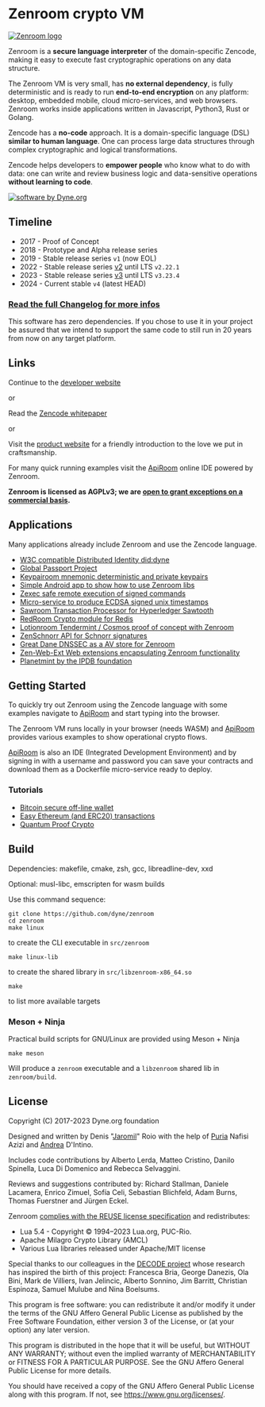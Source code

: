 <!--
SPDX-FileCopyrightText: 2017-2022 Dyne.org foundation

SPDX-License-Identifier: AGPL-3.0-or-later
-->

# Zenroom crypto VM

[![Zenroom logo](docs/_media/images/zenroom_logotype.png)](https://zenroom.org)

Zenroom is a **secure language interpreter** of the domain-specific Zencode, making it easy to execute fast cryptographic operations on any data structure.

The Zenroom VM is very small, has **no external dependency**, is fully deterministic and is ready to run **end-to-end encryption** on any platform: desktop, embedded mobile, cloud micro-services, and web browsers. Zenroom works inside applications written in Javascript, Python3, Rust or Golang.

Zencode has a **no-code** approach. It is a domain-specific language (DSL) **similar to human language**. One can process large data structures through complex cryptographic and logical transformations.

Zencode helps developers to **empower people** who know what to do with data: one can write and review business logic and data-sensitive operations **without learning to code**.


[![software by Dyne.org](https://files.dyne.org/software_by_dyne.png)](http://www.dyne.org)

## Timeline

- 2017 - Proof of Concept
- 2018 - Prototype and Alpha release series
- 2019 - Stable release series `v1` (now EOL)
- 2022 - Stable release series [v2](https://github.com/dyne/Zenroom/tree/v2) until LTS `v2.22.1`
- 2023 - Stable release series [v3](https://github.com/dyne/Zenroom/tree/v3) until LTS `v3.23.4`
- 2024 - Current stable `v4` (latest HEAD)

### [Read the full Changelog for more infos](https://github.com/dyne/Zenroom/blob/master/ChangeLog.md)

This software has zero dependencies. If you chose to use it in your
project be assured that we intend to support the same code to still
run in 20 years from now on any target platform.

## Links

Continue to the [developer website](https://dev.zenroom.org/)

or

Read the [Zencode whitepaper](https://files.dyne.org/zenroom/Zenroom_Whitepaper.pdf)

or

Visit the [product website](http://zenroom.org/) for a friendly
introduction to the love we put in craftsmanship.

For many quick running examples visit the
[ApiRoom](https://apiroom.net) online IDE powered by Zenroom.


**Zenroom is licensed as AGPLv3; we are [open to grant exceptions on a commercial basis](https://forkbomb.solutions).**

## Applications

Many applications already include Zenroom and use the Zencode language.

- [W3C compatible Distributed Identity did:dyne](https://did.dyne.org)
- [Global Passport Project](https://globalpassportproject.org)
- [Keypairoom mnemonic deterministic and private keypairs](https://github.com/LedgerProject/keypairoom)
- [Simple Android app to show how to use Zenroom libs](https://github.com/dyne/Zenroom-Android-app)
- [Zexec safe remote execution of signed commands](https://github.com/dyne/zexec)
- [Micro-service to produce ECDSA signed unix timestamps](https://github.com/dyne/zenstamp)
- [Sawroom Transaction Processor for Hyperledger Sawtooth](https://github.com/dyne/sawroom)
- [RedRoom Crypto module for Redis](https://github.com/dyne/redroom)
- [Lotionroom Tendermint / Cosmos proof of concept with Zenroom](https://github.com/dyne/lotionroom)
- [ZenSchnorr API for Schnorr signatures](https://github.com/wires/zenschnorr)
- [Great Dane DNSSEC as a AV store for Zenroom](https://github.com/dyne/great-dane)
- [Zen-Web-Ext Web extensions encapsulating Zenroom functionality](https://github.com/LedgerProject/zen-web-ext)
- [Planetmint by the IPDB foundation](https://ipdb.io)

## Getting Started

To quickly try out Zenroom using the Zencode language with some
examples navigate to [ApiRoom](https://apiroom.net) and start typing
into the browser.

The Zenroom VM runs locally in your browser (needs WASM) and
[ApiRoom](https://apiroom.net) provides various examples to show
operational crypto flows.

[ApiRoom](https://apiroom.net) is also an IDE (Integrated Development
Environment) and by signing in with a username and password you can
save your contracts and download them as a Dockerfile micro-service
ready to deploy.

### Tutorials

- [Bitcoin secure off-line wallet](https://medium.com/think-do-tank/bitcoin-secure-off-line-wallet-be50a57a8474)
- [Easy Ethereum (and ERC20) transactions](https://medium.com/think-do-tank/easy-ethereum-transactions-with-zenroom-ac911a0bfdc0)
- [Quantum Proof Crypto](https://medium.com/think-do-tank/quantum-proof-cryptography-e23b165b3bbd)

## Build

Dependencies: makefile, cmake, zsh, gcc, libreadline-dev, xxd

Optional: musl-libc, emscripten for wasm builds

Use this command sequence:

```
git clone https://github.com/dyne/zenroom
cd zenroom
make linux
```

to create the CLI executable in `src/zenroom`

```
make linux-lib
```

to create the shared library in `src/libzenroom-x86_64.so`

```
make
```

to list more available targets

### Meson + Ninja

Practical build scripts for GNU/Linux are provided using Meson + Ninja

```
make meson
```

Will produce a `zenroom` executable and a `libzenroom` shared lib in `zenroom/build`.

## License

Copyright (C) 2017-2023 Dyne.org foundation

Designed and written by Denis "[Jaromil](https://jaromil.dyne.org)"
Roio with the help of [Puria](https://github.com/puria) Nafisi Azizi
and [Andrea](https://www.linkedin.com/in/andrea-d-intino/) D'Intino.

Includes code contributions by Alberto Lerda, Matteo Cristino, Danilo
Spinella, Luca Di Domenico and Rebecca Selvaggini.

Reviews and suggestions contributed by: Richard Stallman, Daniele
Lacamera, Enrico Zimuel, Sofía Celi, Sebastian Blichfeld, Adam Burns,
Thomas Fuerstner and Jürgen Eckel.

Zenroom [complies with the REUSE license specification](https://github.com/dyne/Zenroom/actions/workflows/reuse.yml) and redistributes:
- Lua 5.4 - Copyright © 1994–2023 Lua.org, PUC-Rio.
- Apache Milagro Crypto Library (AMCL)
- Various Lua libraries released under Apache/MIT license

Special thanks to our colleagues in the [DECODE
project](https://decodeproject.eu) whose research has inspired the
birth of this project: Francesca Bria, George Danezis, Ola Bini, Mark
de Villiers, Ivan Jelincic, Alberto Sonnino, Jim Barritt, Christian
Espinoza, Samuel Mulube and Nina Boelsums.

This program is free software: you can redistribute it and/or modify
it under the terms of the GNU Affero General Public License as
published by the Free Software Foundation, either version 3 of the
License, or (at your option) any later version.
 
This program is distributed in the hope that it will be useful, but
WITHOUT ANY WARRANTY; without even the implied warranty of
MERCHANTABILITY or FITNESS FOR A PARTICULAR PURPOSE.  See the GNU
Affero General Public License for more details.

You should have received a copy of the GNU Affero General Public
License along with this program.  If not, see
<https://www.gnu.org/licenses/>.
